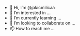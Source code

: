 - 👋 Hi, I’m @jakicmilicaa
- 👀 I’m interested in ...
- 🌱 I’m currently learning ...
- 💞️ I’m looking to collaborate on ...
- 📫 How to reach me ...

<!---
jakicmilicaa/jakicmilicaa is a ✨ special ✨ repository because its `README.md` (this file) appears on your GitHub profile.
You can click the Preview link to take a look at your changes.
--->
